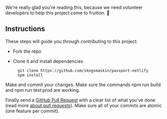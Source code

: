We're really glad you're reading this, because we need volunteer developers to help this project come to fruition. 👏

## Instructions

These steps will guide you through contributing to this project:

- Fork the repo
- Clone it and install dependencies

		git clone https://github.com/skogsmaskin/passport-netlify
		npm install

Make and commit your changes. Make sure the commands npm run build and npm run test:prod are working.

Finally send a [GitHub Pull Request](https://github.com/skogsmaskin/passport-netlify/compare?expand=1) with a clear list of what you've done (read more [about pull requests](https://help.github.com/articles/about-pull-requests/)). Make sure all of your commits are atomic (one feature per commit).
